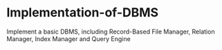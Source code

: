 # Implementation-of-DBMS
Implement a basic DBMS, including Record-Based File Manager, Relation Manager, Index Manager and Query Engine
